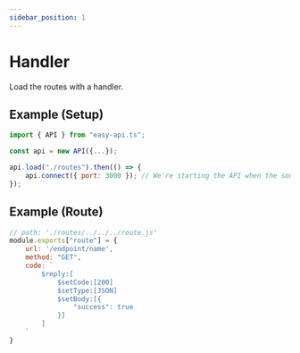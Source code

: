 ```yaml
---
sidebar_position: 1
---
```


# Handler
Load the routes with a handler.
## Example (Setup)
```js
import { API } from "easy-api.ts";

const api = new API({...});

api.load("./routes").then(() => {
    api.connect({ port: 3000 }); // We're starting the API when the source is ready.
});
```
## Example (Route)
```js
// path: './routes/../../../route.js'
module.exports["route"] = {
    url: '/endpoint/name',
    method: "GET",
    code: `
        $reply:[
            $setCode:[200]
            $setType:[JSON]
            $setBody:[{
                "success": true
            }]
        ]
    `
}
```